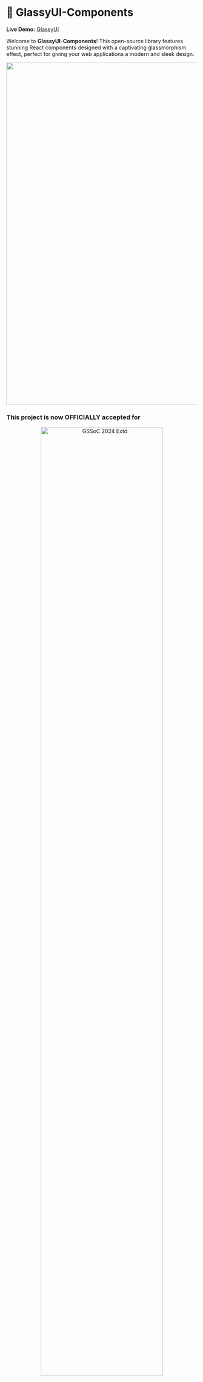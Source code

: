 # 🌟 GlassyUI-Components

**Live Demo:** [GlassyUI](https://glassyui.com)

Welcome to **GlassyUI-Components**! This open-source library features stunning React components designed with a captivating glassmorphism effect, perfect for giving your web applications a modern and sleek design.

<img src="https://raw.githubusercontent.com/alo7lika/GlassyUI-Components/refs/heads/main/Images/212284100-561aa473-3905-4a80-b561-0d28506553ee.gif" width="900">

### This project is now OFFICIALLY accepted for

<div align="center">
  <img src="https://raw.githubusercontent.com/alo7lika/GlassyUI-Components/refs/heads/main/Images/329829127-e79eb6de-81b1-4ffb-b6ed-f018bb977e88.png" alt="GSSoC 2024 Extd" width="80%">
</div>

<div align="center">
  <img src="https://raw.githubusercontent.com/alo7lika/GlassyUI-Components/refs/heads/main/Images/hacktober.png" alt="Hacktober fest 2024" width="80%">
</div>

<br>

<!--Line-->
<img src="https://raw.githubusercontent.com/alo7lika/GlassyUI-Components/refs/heads/main/Images/212284100-561aa473-3905-4a80-b561-0d28506553ee.gif" width="900">


## ✨ Features

- Glassmorphism-themed React components
- Customizable styles with SCSS
- Beginner-friendly and easy to contribute
- Modular and reusable components

## 🛠️ Components

- **Buttons:** Various button styles with glassmorphism effect.
- **ProgressBar:** Animated progress bars with a glassy look.
- **Input Fields:** Sleek input fields styled with glassmorphism.
- **Textareas:** Stylish textareas with a glassy touch.
- **Modals:** Elegant modals featuring the glassmorphism effect.
- **Navigation Bar:** Modern navigation bars with a glassy theme.

## 🖥️ Website Preview

![Home Page](https://github.com/user-attachments/assets/f6f73936-ca0d-4232-a646-67189f5aa901)
![Components](https://github.com/user-attachments/assets/472a38eb-73dc-459a-95ce-e5b3684cb74d)
![Button](https://github.com/user-attachments/assets/3fa878f6-735c-4a21-8cfc-edb74ba1052a)

## 🚀 Getting Started

### Prerequisites

Make sure you have **Node.js** and **npm** installed on your machine.

### Installation with docker

1. **clone the repository:**

```bash
git clone https://github.com/Jaishree2310/GlassyUI-Components.git
cd GlassyUI-Components
```

2. **Run Docker compose File:**

```bash
docker compose up
```

### Installation without docker

1. **Clone the Repository:**

```bash
git clone https://github.com/Jaishree2310/GlassyUI-Components.git
cd GlassyUI-Components
```

2. **Install Dependencies**:

```bash
npm install
```

3. **Start the Development Server**:

```bash
npm start
```

4. Open your browser and go to `http://localhost:3000` to see the components in action.
---

## 📜 Changelog

All notable changes to this project will be documented in this file.

### [Unreleased]
- **Added**: A new button component with hover effects.
- **Changed**: Updated SCSS styles for improved responsiveness.
- **Fixed**: Resolved an issue with the modal not closing properly on mobile devices.

### [1.0.0] - 2024-10-15
- **Added**: Initial release of GlassyUI-Components.
  - Features glassmorphism-themed buttons, progress bars, input fields, text areas, modals, and navigation bars.
- **Improved**: Documentation and examples for each component.
- **Fixed**: Minor bugs in the button component.
---
## 📝 Usage

Import the desired component into your React project and use it as follows:

```jsx
import { GlassyButton } from 'glassyui';

function App() {
  return (
    <div className='App'>
      <GlassyButton>Click Me</GlassyButton>
    </div>
  );
}
```
## 🚀 Future Enhancements / Roadmap

| Feature/Improvement          | Description                                                                                     |
|------------------------------|-------------------------------------------------------------------------------------------------|
| 🎨 **Theme Customization**      | Allow users to customize the glassmorphism effect with different colors and opacities.        |
| ♿ **Accessibility Improvements** | Ensure all components are fully accessible to users with disabilities.                          |
| ➕ **Additional Components**    | Introduce new components such as dropdowns, tooltips, and tabs.                               |
| ⚡ **Performance Optimization** | Optimize the library for faster load times and better performance.                             |
| 📚 **Documentation Expansion**  | Provide comprehensive guides and examples for each component to facilitate easier usage and contribution. |

---

## 🤝 **Contributing**

We welcome contributions to make this library even better! Here are a few steps to help you get started:

1. **Fork the Repository**: Create your own copy of the repository.

2. **Create a Branch**: For your feature or bug fix.

```bash
git checkout -b my-feature-branch
```

3. **Make Changes**: Implement your feature or fix.

4. **Commit** Your Changes:

```bash
git commit -m "Add my feature"
```

5. **Push** to the Branch:

```bash
git push origin my-feature-branch
```

6. **Open a Pull Request**: Submit your changes for review.

## Contribution Rule

-Please ask for issue assignment before raising any PR.

-If more than 1 week issue is not resolved then it will be assigned to someone else.

## Our Contributors

- We truly appreciate your incredible contributions to this project! Your dedication and hard work are vital to its continued growth and success. If you’ve found value in it, don’t forget to show your support by giving our repository a star! ⭐

<div align="center">
  <a href="https://github.com/Jaishree2310/GlassyUI-Components">
    <img src="https://contrib.rocks/image?repo=Jaishree2310/GlassyUI-Components&&max=1000&&cachebust=1" />
  </a>
</div>

---

## ⭐ Give it a Star!

If you enjoy using GlassyUI-Components and find it helpful, **please give it a star**! Your support encourages further development and improvement.
